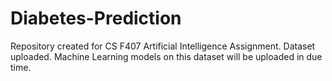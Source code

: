 # Diabetes-Prediction
Repository created for CS F407 Artificial Intelligence Assignment.
Dataset uploaded.
Machine Learning models on this dataset will be uploaded in due time.
